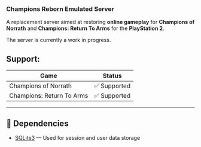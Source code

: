 ### Champions Reborn Emulated Server
A replacement server aimed at restoring **online gameplay** for **Champions of Norrath** and **Champions: Return To Arms** for the **PlayStation 2**.

The server is currently a work in progress.

## Support:
| Game                          | Status             |
|-------------------------------|--------------------|
| Champions of Norrath          | ✅ Supported       |
| Champions: Return To Arms     | ✅ Supported       |

---

## 🔧 Dependencies

- [SQLite3](https://www.sqlite.org/index.html) — Used for session and user data storage
